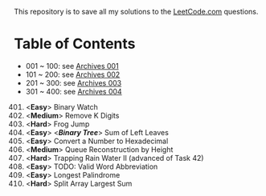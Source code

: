This repository is to save all my solutions to the [LeetCode.com][LeetCode]
questions.


Table of Contents
=================

- 001 ~ 100: see [Archives 001][archive001]
- 101 ~ 200: see [Archives 002][archive002]
- 201 ~ 300: see [Archives 003][archive003]
- 301 ~ 400: see [Archives 004][archive004]

401. \<**Easy**>    Binary Watch
402. \<**Medium**>  Remove K Digits
403. \<**Hard**>    Frog Jump
404. \<**Easy**>    \<***Binary Tree***> Sum of Left Leaves
405. \<**Easy**>    Convert a Number to Hexadecimal
406. \<**Medium**>  Queue Reconstruction by Height
407. \<**Hard**>    Trapping Rain Water II (advanced of Task 42)
408. \<**Easy**>    TODO: Valid Word Abbreviation
409. \<**Easy**>    Longest Palindrome
410. \<**Hard**>    Split Array Largest Sum



[LeetCode]: https://leetcode.com/problemset/all/
[archive001]: /archives001
[archive002]: /archives002
[archive003]: /archives003
[archive004]: /archives004
